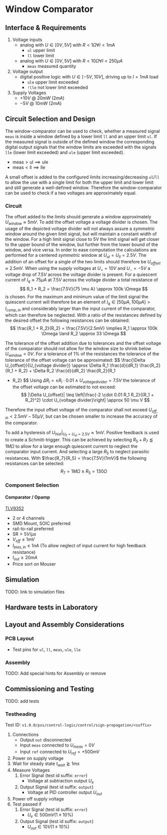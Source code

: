 # Window Comparator

## Interface & Requirements

1. Voltage inputs
    - analog with $U \in [0V, 5V]$ with $R < 1 \Omega \forall I < 1mA$
        - `ul` upper limit
        - `ll` lower limit
    - analog with $U \in [0V, 5V]$ with $R < 10 \Omega \forall I < 250\mu A$
        - `meas` measured quantity
2. Voltage output
    - digital positive logic with $U \in [-5V, 10V]$, driving up to $I = 1 mA$
    load
        - `ule` upper limit exceeded
        - `!lle` not lower limit exceeded
3. Supply Voltages
    - $+10V$ @ $20mW$ ($2mA$)
    - $-5V$ @ $10mW$ ($2mA$)

## Circuit Selection and Design

The window-comparator can be used to check, whether a measured signal `meas` is
inside a window defined by a lower limit `ll` and an upper limit `ul`. If the
measured signal is outside of the defined window the corresponding digital
output signals that the window limits are exceeded with the signals `lle`
(lower limit exceeded) and `ule` (upper limit exceeded).

- $\text{meas} > \text{ul} \implies \text{ule}$
- $\text{meas} < \text{ll} \implies \text{lle}$

A small offset is added to the configured limits increasing/decreasing
`ul`/`ll` to allow the use with a single limit for both the upper limit and
lower limit and still generate a well-defined window.
Therefore the window-comparator can be used to check if a two voltages are
approximately equal.

### Circuit

The offset added to the limits should generate a window approximately
$U_{window} \approx 5mV$. To add the offset voltage a voltage divider is
chosen. The usage of the depicted voltage divider will not always assure a
_symmetric_ window around the given limit signal, but will maintain a constant
width of the window. For a high limit signal close to 5V the limit signal will
get closer to the upper bound of the window, but further from the lower bound
of the window, and vice versa. In order to ease computation the calculations
are performed for a centered _symmetric_ window at $U_{ul} = U_{ll} = 2.5V$.
The addition of an offset for a single of the two limits should therefore be
$U_{offset} \approx 2.5mV$. When using the supply voltages at $U_{+} = 10V$ and
$U_{-} = -5V$ a voltage drop of $7.5V$ across the voltage divider is present.
For a quiescent current of $I_q \approx 75 \mu A$ at $7.5V$ across the voltage
divider a total resistance of
$$ R_1 + R_2 = \frac{7.5V}{75 \mu A} \approx 100k \Omega $$
is chosen. For the maximum and minimum value of the limit signal the quiescent
current will therefore be an element of $I_q \in [50 \mu A, 100 \mu A] >
I_{comp,in}$ and considerably larger than the input current of the comparator,
which can therefore be neglected. With a ratio of the resistances defined by
the desired offset the following resistances can be obtained:
$$ \frac{R_1 + R_2}{R_2} = \frac{7.5V}{2.5mV} \implies R_1 \approx 100k \Omega
\land R_2 \approx 33 \Omega $$

The tolerance of the offset addition due to tolerances and the offset voltage
of the comparator should not allow for the window size to shrink below
$U_{window} < 0V$. For a tolerance of $1\%$ of the resistances the tolerance of
the tolerance of the offset voltage can be approximated:
$$ \frac{\Delta U_{offset}}{U_{voltage divider}} \approx \Delta R_1
\frac{d}{dR_1} \frac{R_2}{R_1 + R_2} + \Delta R_2 \frac{d}{dR_2} \frac{R_2}{R_1
+ R_2} $$
Using $\Delta R_i = \pm R_i \cdot 0.01 \land U_{voltage divider} = 7.5V$ the
tolerance of the offset voltage can be estimated to not exceed:
$$ |\Delta U_{offset}| \leq \left|\frac{-2 \cdot 0.01 R_1 R_2}{(R_1 + R_2)^2}
\cdot U_{voltage divider}\right| \approx 50 \mu V $$

Therefore the input offset voltage of the comparator shall not exceed
$U_{off,in} < 2.5mV - 50 \mu V$, but can be chosen smaller to increase the
accuracy of the comparator.

To add a hysteresis of $U_{hist} \big|_{U_{ll} = U_{ul} = 2.5V} \approx 1mV$.
Positive feedback is used to create a Schmitt-trigger. This can be achieved by
selecting $R_5 + R_7 \lessapprox 1M \Omega$ to allow for a large enough
quiescent current to neglect the comparator input current. And selecting a
large $R_5$ to neglect parasitic resistances. With $\frac{R_7}{R_5} =
\frac{7.5V}{1mV}$ the following resistances can be selected:
$$ R_7 = 1M\Omega \land R_5 = 130 \Omega $$

### Component Selection

#### Comparator / Opamp

[TLV9352](https://mou.sr/3BJsKZm)

- 2 or 4 channels
- SMD Mount, SOIC preferred
- rail-to-rail preferred
- $\text{SR} > 5V / \mu s$
- $V_{off} \leq 1mV$
- $I_{bias, in} \leq 1nA$ (To allow neglect of input current for high feedback resistance)
- $I_{out} \geq 20mA$
- Price sort on Mouser

## Simulation

TODO: link to simulation files

## Hardware tests in Laboratory

## Layout and Assembly Considerations

### PCB Layout

- Test pins for `ul`, `ll`, `meas`, `ule`, `lle`

### Assembly

TODO: Add special hints for Assembly or remove

## Commissioning and Testing

TODO: add tests

### Testheading

Test ID: `v1.0.0/pss/control-logic/control/sign-propagation/<suffix>`

1. Connections
    - Output `out` disconnected
    - Input `meas` connected to $U_{meas} = 0V$
    - Input `ref` connected to $U_{ref} = +500mV$
2. Power on supply voltage
3. Wait for steady state $t_{wait} \gtrapprox 1ms$
4. Measure Voltages
    1. Error Signal (test id suffix: `error`)
        - Voltage at subtraction output $U_{e}$
    2. Output Signal (test id suffix: `output`)
        - Voltage at PID controller output $U_{out}$
5. Power off supply voltage
6. Test passed if
    1. Error Signal (test id suffix: `error`)
        - $U_{e} \in 500mV (1 \pm 10\%)$
    2. Output Signal (test id suffix: `output`)
        - $U_{out} \in 10V (1 \pm 10\%)$
